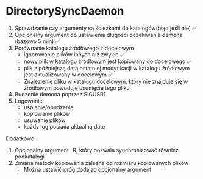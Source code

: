 # DirectorySyncDaemon
1. Sprawdzanie czy argumenty są ścieżkami do katalogów(błąd jeśli nie) :white_check_mark:
2. Opcjonalny argument do ustawienia długości oczekiwania demona (bazowo 5 min) :white_check_mark:
3. Porównanie katalogu źródłowego z docelowym
    - ignorowanie plików innych niż zwykłe :white_check_mark:
    - nowy plik w katalogu źródłowym jest kopiowany do docelowego :white_check_mark:
    - plik z późniejszą datą ostatniej modyfikacji w katalogu źródłowym 
      jest aktualizowany w docelowym :white_check_mark:
    - Znalezienie pliku w katalogu docelowym, który nie znajduje się
      w źródłowym powoduje usunięcie tego pliku
4. Budzenie demona poprzez SIGUSR1
5. Logowanie
    - uśpienie/obudzenie
    - kopiowanie plików
    - usuwanie plików
    - każdy log posiada aktualną datę

Dodatkowo:
1. Opcjonalny argument -R, który pozwala synchronizować również podkatalogi
2. Zmiana metody kopiowania zależna od rozmiaru kopiowanych plików
    - Można ustawić próg dodając opcjonalny argument
